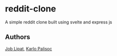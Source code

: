 # reddit-clone
A simple reddit clone built using svelte and express js

## Authors

[Job Lipat](https://github.com/LipatJob), [Karlo Palisoc](https://github.com/karlopenguini)
